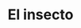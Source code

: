---
layout: template_cuentos
title: El insecto
texto: Tras el terremoto debe acostumbrarse a vivir en las ruinas de su pueblo y sobrevivir de las sombras que lo persiguen por las noches.
img: el_insecto.jpg
link: https://www.books2read.com/u/4EWON0
isbn: 9781386215899
Editor: Editorial Antielectrón
Autor: Ignacio Galdames
Colección:
---
